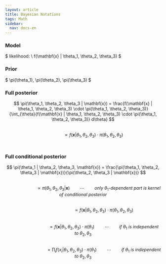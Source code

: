```yaml
---
layout: article
title: Bayesian Notations
tags: Math
sidebar:
  nav: docs-en
---
```


### Model
$ likelihood: \ f(\mathbf{x} | \theta_1, \theta_2, \theta_3) $
<br>

### Prior
$ \pi(\theta_1), \pi(\theta_2), \pi(\theta_3) $
<br>

### Full posterior
$$ \pi(\theta_1, \theta_2, \theta_3 | \mathbf{x}) = \frac{f(\mathbf{x} | \theta_1, \theta_2, \theta_3) \cdot \pi(\theta_1, \theta_2, \theta_3)}{\int_{\theta}{f(\mathbf{x} | \theta_1, \theta_2, \theta_3) \cdot \pi(\theta_1, \theta_2, \theta_3)} d\theta}
$$ <br>
$$
\quad\quad\quad\quad
\propto f(\mathbf{x} | \theta_1, \theta_2, \theta_3) \cdot \pi(\theta_1, \theta_2, \theta_3)
$$
<br>

### Full conditional posterior
$$
\pi(\theta_1 | \theta_2, \theta_3, \mathbf{x}) = \frac{\pi(\theta_1, \theta_2, \theta_3 | \mathbf{x})}{\pi(\theta_2, \theta_3 | \mathbf{x})}
$$ <br>
$$
\quad\quad\quad\quad\quad\quad
\propto \pi(\theta_1, \theta_2, \theta_3 | \mathbf{x}) \quad\quad \cdots \quad\quad \textit{only $\theta_1$-dependent part is kernel of conditional posterior}
$$ <br>
$$
\quad\quad\quad\quad\quad\quad\quad\quad
\propto f(\mathbf{x} | \theta_1, \theta_2, \theta_3) \cdot \pi(\theta_1, \theta_2, \theta_3)
$$ <br>
$$
\quad\quad\quad\quad\quad\quad\quad\quad
\propto f(\mathbf{x} | \theta_1, \theta_2, \theta_3) \cdot \pi(\theta_1)
\quad\quad \cdots \quad\quad \textit{if $\theta_1$ is independent to $\theta_2, \theta_3$}
$$ <br>
$$
\quad\quad\quad\quad\quad\quad\quad\quad
= \prod_i f(x_i | \theta_1, \theta_2, \theta_3) \cdot \pi(\theta_1)
\quad\quad \cdots \quad\quad \textit{if $\theta_1$ is independent to $\theta_2, \theta_3$}
$$
